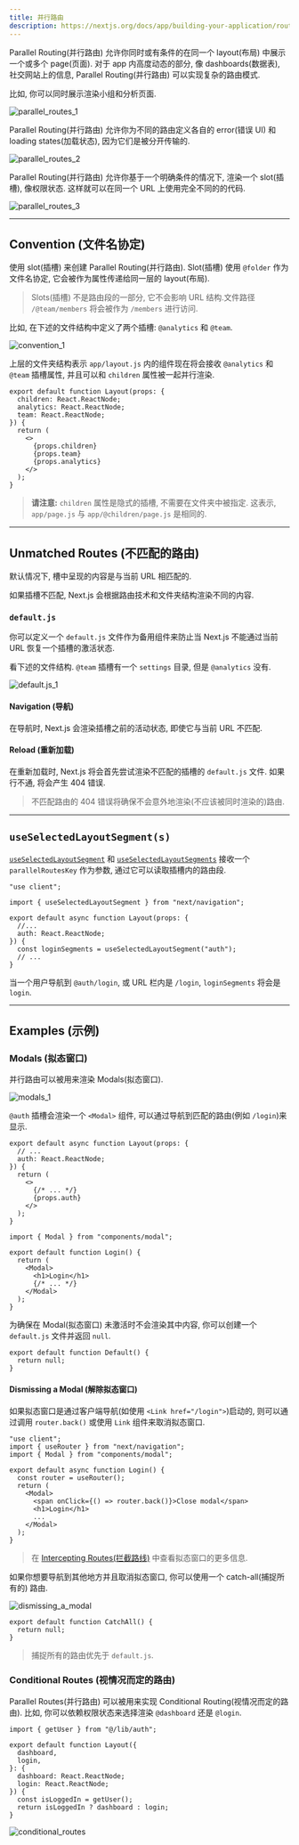 ```yaml
---
title: 并行路由
description: https://nextjs.org/docs/app/building-your-application/routing/parallel-routes
---
```


Parallel Routing(并行路由) 允许你同时或有条件的在同一个 layout(布局) 中展示一个或多个 page(页面). 对于 app 内高度动态的部分, 像 dashboards(数据表), 社交网站上的信息, Parallel Routing(并行路由) 可以实现复杂的路由模式.

比如, 你可以同时展示渲染小组和分析页面.

![parallel_routes_1](https://nextjs.org/_next/image?url=%2Fdocs%2Flight%2Fparallel-routes.png&w=3840&q=75&dpl=dpl_3h1BESzeFKFcy7pGi2Svm9s7FMVm)

Parallel Routing(并行路由) 允许你为不同的路由定义各自的 error(错误 UI) 和 loading states(加载状态), 因为它们是被分开传输的.

![parallel_routes_2](https://nextjs.org/_next/image?url=%2Fdocs%2Flight%2Fparallel-routes-cinematic-universe.png&w=3840&q=75&dpl=dpl_3h1BESzeFKFcy7pGi2Svm9s7FMVm)

Parallel Routing(并行路由) 允许你基于一个明确条件的情况下, 渲染一个 slot(插槽), 像权限状态. 这样就可以在同一个 URL 上使用完全不同的的代码.

![parallel_routes_3](https://nextjs.org/_next/image?url=%2Fdocs%2Flight%2Fconditional-routes-ui.png&w=3840&q=75&dpl=dpl_3h1BESzeFKFcy7pGi2Svm9s7FMVm)

---

## Convention (文件名协定)

使用 slot(插槽) 来创建 Parallel Routing(并行路由). Slot(插槽) 使用 `@folder` 作为文件名协定, 它会被作为属性传递给同一层的 layout(布局).

> Slots(插槽) 不是路由段的一部分, 它不会影响 URL 结构.文件路径 `/@team/members` 将会被作为 `/members` 进行访问.

比如, 在下述的文件结构中定义了两个插槽: `@analytics` 和 `@team`.

![convention_1](https://nextjs.org/_next/image?url=%2Fdocs%2Flight%2Fparallel-routes-file-system.png&w=3840&q=75&dpl=dpl_3h1BESzeFKFcy7pGi2Svm9s7FMVm)

上层的文件夹结构表示 `app/layout.js` 内的组件现在将会接收 `@analytics` 和 `@team` 插槽属性, 并且可以和 `children` 属性被一起并行渲染.

```tsx title="app/layout.tsx"
export default function Layout(props: {
  children: React.ReactNode;
  analytics: React.ReactNode;
  team: React.ReactNode;
}) {
  return (
    <>
      {props.children}
      {props.team}
      {props.analytics}
    </>
  );
}
```

> **请注意:** `children` 属性是隐式的插槽, 不需要在文件夹中被指定. 这表示, `app/page.js` 与 `app/@children/page.js` 是相同的.

---

## Unmatched Routes (不匹配的路由)

默认情况下, 槽中呈现的内容是与当前 URL 相匹配的.

如果插槽不匹配, Next.js 会根据路由技术和文件夹结构渲染不同的内容.

### `default.js`

你可以定义一个 `default.js` 文件作为备用组件来防止当 Next.js 不能通过当前 URL 恢复一个插槽的激活状态.

看下述的文件结构. `@team` 插槽有一个 `settings` 目录, 但是 `@analytics` 没有.

![default.js_1](https://nextjs.org/_next/image?url=%2Fdocs%2Flight%2Fparallel-routes-unmatched-routes.png&w=3840&q=75&dpl=dpl_3h1BESzeFKFcy7pGi2Svm9s7FMVm)

#### Navigation (导航)

在导航时, Next.js 会渲染插槽之前的活动状态, 即使它与当前 URL 不匹配.

#### Reload (重新加载)

在重新加载时, Next.js 将会首先尝试渲染不匹配的插槽的 `default.js` 文件. 如果行不通, 将会产生 404 错误.

<!-- TODO: 这个地方是不是有问题? -->

> 不匹配路由的 404 错误将确保不会意外地渲染(不应该被同时渲染的)路由.

---

## `useSelectedLayoutSegment(s)`

[`useSelectedLayoutSegment`](https://nextjs.org/docs/app/api-reference/functions/use-selected-layout-segment) 和 [`useSelectedLayoutSegments`](https://nextjs.org/docs/app/api-reference/functions/use-selected-layout-segments) 接收一个 `parallelRoutesKey` 作为参数, 通过它可以读取插槽内的路由段.

```tsx title="app/layout.tsx"
"use client";

import { useSelectedLayoutSegment } from "next/navigation";

export default async function Layout(props: {
  //...
  auth: React.ReactNode;
}) {
  const loginSegments = useSelectedLayoutSegment("auth");
  // ...
}
```

当一个用户导航到 `@auth/login`, 或 URL 栏内是 `/login`, `loginSegments` 将会是 `login`.

---

## Examples (示例)

### Modals (拟态窗口)

并行路由可以被用来渲染 Modals(拟态窗口).

![modals_1](https://nextjs.org/_next/image?url=%2Fdocs%2Flight%2Fparallel-routes-auth-modal.png&w=3840&q=75&dpl=dpl_3h1BESzeFKFcy7pGi2Svm9s7FMVm)

`@auth` 插槽会渲染一个 `<Modal>` 组件, 可以通过导航到匹配的路由(例如 `/login`)来显示.

```tsx title="app/layout.tsx"
export default async function Layout(props: {
  // ...
  auth: React.ReactNode;
}) {
  return (
    <>
      {/* ... */}
      {props.auth}
    </>
  );
}
```

```tsx title="app/@auth/login/page.tsx"
import { Modal } from "components/modal";

export default function Login() {
  return (
    <Modal>
      <h1>Login</h1>
      {/* ... */}
    </Modal>
  );
}
```

为确保在 Modal(拟态窗口) 未激活时不会渲染其中内容, 你可以创建一个 `default.js` 文件并返回 `null`.

```tsx title="app/@auth/default.tsx"
export default function Default() {
  return null;
}
```

#### Dismissing a Modal (解除拟态窗口)

如果拟态窗口是通过客户端导航(如使用 `<Link href="/login">`)启动的, 则可以通过调用 `router.back()` 或使用 `Link` 组件来取消拟态窗口.

```tsx title="app/@auth/login/page.tsx"
"use client";
import { useRouter } from "next/navigation";
import { Modal } from "components/modal";

export default async function Login() {
  const router = useRouter();
  return (
    <Modal>
      <span onClick={() => router.back()}>Close modal</span>
      <h1>Login</h1>
      ...
    </Modal>
  );
}
```

> 在 [Intercepting Routes(拦截路线)](https://nextjs.org/docs/app/building-your-application/routing/intercepting-routes) 中查看拟态窗口的更多信息.

如果你想要导航到其他地方并且取消拟态窗口, 你可以使用一个 catch-all(捕捉所有的) 路由.

![dismissing_a_modal](https://nextjs.org/_next/image?url=%2Fdocs%2Flight%2Fparallel-routes-catchall.png&w=3840&q=75&dpl=dpl_3h1BESzeFKFcy7pGi2Svm9s7FMVm)

```tsx title="app/@auth/[...catchAll]/page.tsx"
export default function CatchAll() {
  return null;
}
```

<!-- TODO: 这是什么意思? -->

> 捕捉所有的路由优先于 `default.js`.

### Conditional Routes (视情况而定的路由)

Parallel Routes(并行路由) 可以被用来实现 Conditional Routing(视情况而定的路由). 比如, 你可以依赖权限状态来选择渲染 `@dashboard` 还是 `@login`.

```tsx title="app/layout.tsx"
import { getUser } from "@/lib/auth";

export default function Layout({
  dashboard,
  login,
}: {
  dashboard: React.ReactNode;
  login: React.ReactNode;
}) {
  const isLoggedIn = getUser();
  return isLoggedIn ? dashboard : login;
}
```

![conditional_routes](https://nextjs.org/_next/image?url=%2Fdocs%2Flight%2Fconditional-routes-ui.png&w=3840&q=75&dpl=dpl_3h1BESzeFKFcy7pGi2Svm9s7FMVm)
